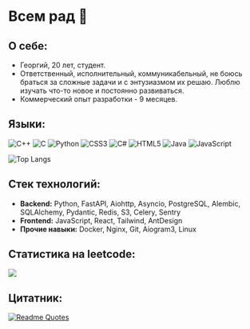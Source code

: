 # Всем рад 👋

## О себе:
- Георгий, 20 лет, студент.
- Ответственный, исполнительный, коммуникабельный, не боюсь браться за сложные задачи и с энтузиазмом их решаю. Люблю изучать что-то новое и постоянно развиваться.
- Коммерческий опыт разработки - 9 месяцев.

## Языки:
![C++](https://img.shields.io/badge/-C++-090909?style=for-the-badge&logo=C%2b%2b&logoColor=6296CC)
![C](https://img.shields.io/badge/c-%2300599C.svg?style=for-the-badge&logo=c&logoColor=white)
![Python](https://img.shields.io/badge/python-3670A0?style=for-the-badge&logo=python&logoColor=ffdd54)
![CSS3](https://img.shields.io/badge/css3-%231572B6.svg?style=for-the-badge&logo=css3&logoColor=white)
![C#](https://img.shields.io/badge/c%23-%23239120.svg?style=for-the-badge&logo=c-sharp&logoColor=white)
![HTML5](https://img.shields.io/badge/html5-%23E34F26.svg?style=for-the-badge&logo=html5&logoColor=white)
![Java](https://img.shields.io/badge/java-%23ED8B00.svg?style=for-the-badge&logo=openjdk&logoColor=white)
![JavaScript](https://img.shields.io/badge/JavaScript-F7DF1E?style=for-the-badge&logo=javascript&logoColor=black)

![Top Langs](https://github-readme-stats.vercel.app/api/top-langs/?username=Gooooosha&layout=compact?theme=transparent)

## Стек технологий:
 - **Backend:** Python, FastAPI, Aiohttp, Asyncio, PostgreSQL, Alembic, SQLAlchemy, Pydantic, Redis, S3, Celery, Sentry
 - **Frontend:** JavaScript, React, Tailwind, AntDesign
 - **Прочие навыки:** Docker, Nginx, Git, Aiogram3, Linux

## Статистика на leetcode:
![](https://leetcard.jacoblin.cool/lyhtyrageorgiu?border=0&radius=20)

## Цитатник:
[![Readme Quotes](https://quotes-github-readme.vercel.app/api?type=horizontal&theme=dark)](https://github.com/piyushsuthar/github-readme-quotes)
